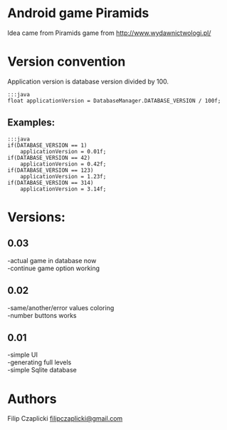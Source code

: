 Android game Piramids
=====================

Idea came from Piramids game from http://www.wydawnictwologi.pl/

Version convention
==================

Application version is database version divided by 100.

	:::java
	float applicationVersion = DatabaseManager.DATABASE_VERSION / 100f;

Examples:
---------

	:::java
	if(DATABASE_VERSION == 1)
		applicationVersion = 0.01f;
	if(DATABASE_VERSION == 42)
		applicationVersion = 0.42f;
	if(DATABASE_VERSION == 123)
		applicationVersion = 1.23f;
	if(DATABASE_VERSION == 314)
		applicationVersion = 3.14f;

Versions:
=========

0.03
----
-actual game in database now  
-continue game option working  

0.02
----
-same/another/error values coloring  
-number buttons works  

0.01
----

-simple UI  
-generating full levels  
-simple Sqlite database  

Authors
======

Filip <starsep> Czaplicki filipczaplicki@gmail.com
